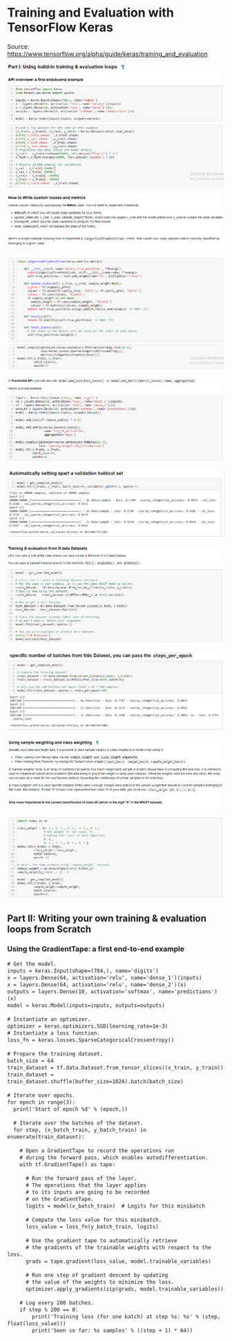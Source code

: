 # Training and Evaluation with TensorFlow Keras
Source: https://www.tensorflow.org/alpha/guide/keras/training_and_evaluation

![Tensorflow LOGO](https://github.com/Sagarsharma4244/TENSORFLOW/blob/master/4%20Tensorflow2-Alpha-Guide/Keras/Training%20and%20Evaluation%20with%20TensorFlow%20Keras/1%20End%20to%20end%20Example.PNG "@sagarsharma4244")


![Tensorflow LOGO](https://github.com/Sagarsharma4244/TENSORFLOW/blob/master/4%20Tensorflow2-Alpha-Guide/Keras/Training%20and%20Evaluation%20with%20TensorFlow%20Keras/2%20Custom%20loss%20and%20metrics.PNG "@sagarsharma4244")


![Tensorflow LOGO](https://github.com/Sagarsharma4244/TENSORFLOW/blob/master/4%20Tensorflow2-Alpha-Guide/Keras/Training%20and%20Evaluation%20with%20TensorFlow%20Keras/2_2%20Custom%20loss%20and%20metrics.PNG "@sagarsharma4244")


![Tensorflow LOGO](https://github.com/Sagarsharma4244/TENSORFLOW/blob/master/4%20Tensorflow2-Alpha-Guide/Keras/Training%20and%20Evaluation%20with%20TensorFlow%20Keras/3%20FunctionalAPI.PNG "@sagarsharma4244")


![Tensorflow LOGO](https://github.com/Sagarsharma4244/TENSORFLOW/blob/master/4%20Tensorflow2-Alpha-Guide/Keras/Training%20and%20Evaluation%20with%20TensorFlow%20Keras/4%20Setting%20apart%20Validation.PNG "@sagarsharma4244")


![Tensorflow LOGO](https://github.com/Sagarsharma4244/TENSORFLOW/blob/master/4%20Tensorflow2-Alpha-Guide/Keras/Training%20and%20Evaluation%20with%20TensorFlow%20Keras/5%20Training%20%26%20evaluation%20from%20Datasets.PNG "@sagarsharma4244")


![Tensorflow LOGO](https://github.com/Sagarsharma4244/TENSORFLOW/blob/master/4%20Tensorflow2-Alpha-Guide/Keras/Training%20and%20Evaluation%20with%20TensorFlow%20Keras/6%20Specific%20number%20of%20batches.PNG "@sagarsharma4244")


![Tensorflow LOGO](https://github.com/Sagarsharma4244/TENSORFLOW/blob/master/4%20Tensorflow2-Alpha-Guide/Keras/Training%20and%20Evaluation%20with%20TensorFlow%20Keras/7%20Sample%20Weight%20sample%20classes.PNG "@sagarsharma4244")


![Tensorflow LOGO](https://github.com/Sagarsharma4244/TENSORFLOW/blob/master/4%20Tensorflow2-Alpha-Guide/Keras/Training%20and%20Evaluation%20with%20TensorFlow%20Keras/7_2%20Sample%20Weight%20sample%20classes.PNG "@sagarsharma4244")


## Part II: Writing your own training & evaluation loops from Scratch
### Using the GradientTape: a first end-to-end example
```
# Get the model.
inputs = keras.Input(shape=(784,), name='digits')
x = layers.Dense(64, activation='relu', name='dense_1')(inputs)
x = layers.Dense(64, activation='relu', name='dense_2')(x)
outputs = layers.Dense(10, activation='softmax', name='predictions')(x)
model = keras.Model(inputs=inputs, outputs=outputs)

# Instantiate an optimizer.
optimizer = keras.optimizers.SGD(learning_rate=1e-3)
# Instantiate a loss function.
loss_fn = keras.losses.SparseCategoricalCrossentropy()

# Prepare the training dataset.
batch_size = 64
train_dataset = tf.data.Dataset.from_tensor_slices((x_train, y_train))
train_dataset = train_dataset.shuffle(buffer_size=1024).batch(batch_size)

# Iterate over epochs.
for epoch in range(3):
  print('Start of epoch %d' % (epoch,))
  
  # Iterate over the batches of the dataset.
  for step, (x_batch_train, y_batch_train) in enumerate(train_dataset):

    # Open a GradientTape to record the operations run
    # during the forward pass, which enables autodifferentiation.
    with tf.GradientTape() as tape:

      # Run the forward pass of the layer.
      # The operations that the layer applies
      # to its inputs are going to be recorded
      # on the GradientTape.
      logits = model(x_batch_train)  # Logits for this minibatch

      # Compute the loss value for this minibatch.
      loss_value = loss_fn(y_batch_train, logits)

      # Use the gradient tape to automatically retrieve
      # the gradients of the trainable weights with respect to the loss.
      grads = tape.gradient(loss_value, model.trainable_variables)

      # Run one step of gradient descent by updating
      # the value of the weights to minimize the loss.
      optimizer.apply_gradients(zip(grads, model.trainable_variables))

    # Log every 200 batches.
    if step % 200 == 0:
        print('Training loss (for one batch) at step %s: %s' % (step, float(loss_value)))
        print('Seen so far: %s samples' % ((step + 1) * 64))
     
